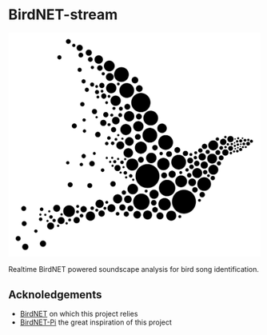 # BirdNET-stream

<div>
    <img src="./media/logo.svg" alt="BirdNET-stream logo image IA generated">
</div>

Realtime BirdNET powered soundscape analysis for bird song identification.


## Acknoledgements

- [BirdNET](https://birdnet.cornell.edu) on which this project relies
- [BirdNET-Pi](https://birdnetpi.com) the great inspiration of this project

